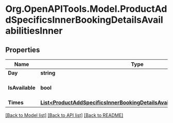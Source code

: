 # Org.OpenAPITools.Model.ProductAddSpecificsInnerBookingDetailsAvailabilitiesInner

## Properties

Name | Type | Description | Notes
------------ | ------------- | ------------- | -------------
**Day** | **string** |  | 
**IsAvailable** | **bool** |  | [optional] [default to true]
**Times** | [**List&lt;ProductAddSpecificsInnerBookingDetailsAvailabilitiesInnerTimesInner&gt;**](ProductAddSpecificsInnerBookingDetailsAvailabilitiesInnerTimesInner.md) |  | [optional] 

[[Back to Model list]](../README.md#documentation-for-models) [[Back to API list]](../README.md#documentation-for-api-endpoints) [[Back to README]](../README.md)


